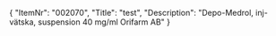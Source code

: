 {
  "ItemNr": "002070",
  "Title": "test",
  "Description": "Depo-Medrol, inj-vätska, suspension 40 mg/ml Orifarm AB"
}